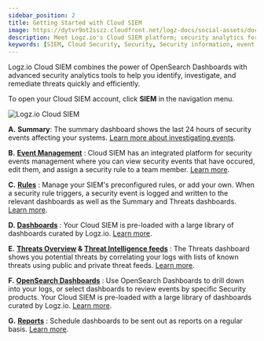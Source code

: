 ```yaml
---
sidebar_position: 2
title: Getting Started with Cloud SIEM
image: https://dytvr9ot2sszz.cloudfront.net/logz-docs/social-assets/docs-social.jpg
description: Meet Logz.io's Cloud SIEM platform; security analytics for identifying, investigating, and remediating threats.
keywords: [SIEM, Cloud Security, Security, Security information, event management]
---
```


Logz.io Cloud SIEM combines the power of OpenSearch Dashboards with advanced security analytics tools
to help you identify, investigate, and remediate threats quickly and efficiently.

To open your Cloud SIEM account,
click **SIEM** in the navigation menu.

![Logz.io Cloud SIEM](https://dytvr9ot2sszz.cloudfront.net/logz-docs/siem/siem-main-navigation-dec.png)

**A.** **Summary**: The summary dashboard shows the last 24 hours of security events affecting your systems. [Learn more about investigating events](/docs/user-guide/cloud-siem/investigate-events/security-events/).

**B.** [**Event Management**](https://app.logz.io/#/dashboard/security/event-management)
: Cloud SIEM has an integrated platform for security events management where you can view security events that have occured, edit them, and assign a security rule to a team member. [Learn more](/docs/user-guide/cloud-siem/quick-guide/manage-security-events). 

**C.** [**Rules**](https://app.logz.io/#/dashboard/security/rules/rule-definitions)
: Manage your SIEM's preconfigured rules, or add your own.
  When a security rule triggers, a security event is logged
  and written to the relevant dashboards as well as the Summary and Threats dashboards. [Learn more](/docs/user-guide/cloud-siem/security-rules/manage-security-rules/).
  
**D.** **[Dashboards](https://app.logz.io/#/dashboard/security/research/discover/)**
: Your Cloud SIEM is pre-loaded with a large library of dashboards curated by Logz.io. [Learn more](/docs/user-guide/cloud-siem/investigate-events/understanding-your-security-logs/).

**E.** **[Threats Overview](https://app.logz.io/#/dashboard/security/threats/overview) & [Threat Intelligence feeds](https://app.logz.io/#/dashboard/security/threats/threat-intelligence-feeds)**
: The Threats dashboard shows you potential threats by correlating your logs with lists of known threats using public and private threat feeds. [Learn more](/docs/user-guide/cloud-siem/threat-intelligence/).

**F.** [**OpenSearch Dashboards**](https://app.logz.io/#/dashboard/security/research/discover/)
: Use OpenSearch Dashboards to drill down into your logs, or select dashboards to review events by specific Security products. Your Cloud SIEM is pre-loaded with a large library of dashboards curated by Logz.io. [Learn more](/docs/user-guide/cloud-siem/investigate-events/understanding-your-security-logs).

**G.** **[Reports](https://app.logz.io/#/dashboard/scheduled-reports)**
: Schedule dashboards to be sent out as reports on a regular basis. [Learn more](/docs/user-guide/cloud-siem/dashboards/).


